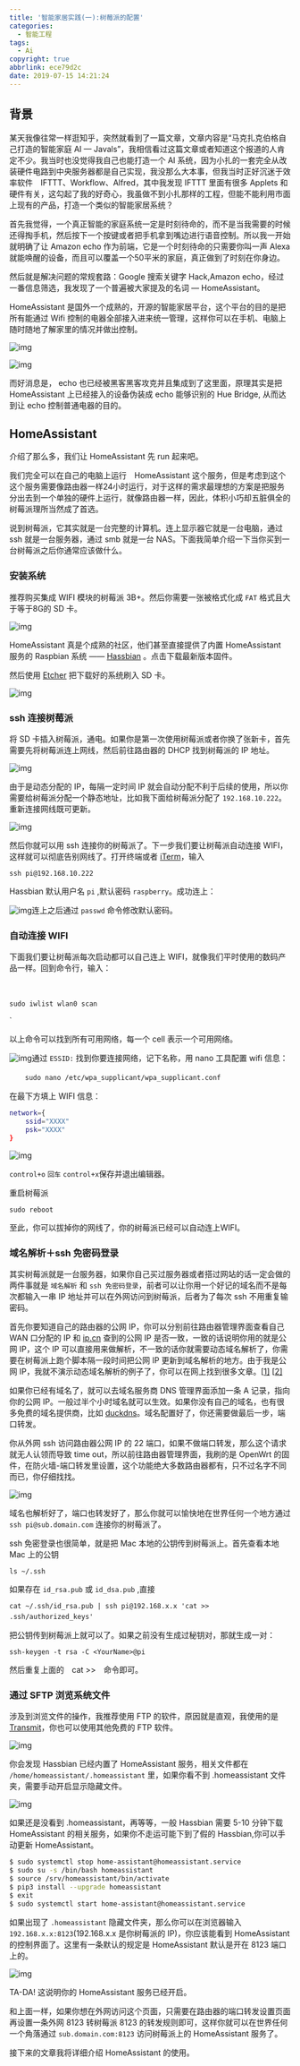 ```yaml
---
title: '智能家居实践(一):树莓派的配置'
categories:
  - 智能工程
tags:
  - Ai
copyright: true
abbrlink: ece79d2c
date: 2019-07-15 14:21:24
---
```


## 背景

某天我像往常一样逛知乎，突然就看到了一篇文章，文章内容是“马克扎克伯格自己打造的智能家庭 AI — Javals”，我相信看过这篇文章或者知道这个报道的人肯定不少。我当时也没觉得我自己也能打造一个 AI 系统，因为小扎的一套完全从改装硬件电路到中央服务器都是自己实现，我没那么大本事，但我当时正好沉迷于效率软件　IFTTT、Workflow、Alfred，其中我发现 IFTTT 里面有很多 Applets 和硬件有关，这勾起了我的好奇心，我虽做不到小扎那样的工程，但能不能利用市面上现有的产品，打造一个类似的智能家居系统？

首先我觉得，一个真正智能的家庭系统一定是时刻待命的，而不是当我需要的时候还得掏手机，然后按下一个按键或者把手机拿到嘴边进行语音控制。所以我一开始就明确了让 Amazon echo 作为前端，它是一个时刻待命的只需要你叫一声 Alexa 就能唤醒的设备，而且可以覆盖一个50平米的家庭，真正做到了时刻在你身边。

然后就是解决问题的常规套路：Google 搜索关键字 Hack,Amazon echo，经过一番信息筛选，我发现了一个普遍被大家提及的名词 — HomeAssistant。

HomeAssistant 是国外一个成熟的，开源的智能家居平台，这个平台的目的是把所有能通过 Wifi 控制的电器全部接入进来统一管理，这样你可以在手机、电脑上随时随地了解家里的情况并做出控制。

![img](1.png)

![img](2.png)

而好消息是， echo 也已经被黑客黑客攻克并且集成到了这里面，原理其实是把 HomeAssistant 上已经接入的设备伪装成 echo 能够识别的 Hue Bridge, 从而达到让 echo 控制普通电器的目的。

<!--more-->

## HomeAssistant

介绍了那么多，我们让 HomeAssistant 先 run 起来吧。

我们完全可以在自己的电脑上运行　HomeAssistant 这个服务，但是考虑到这个这个服务需要像路由器一样24小时运行，对于这样的需求最理想的方案是把服务分出去到一个单独的硬件上运行，就像路由器一样，因此，体积小巧却五脏俱全的树莓派理所当然成了首选。

说到树莓派，它其实就是一台完整的计算机。连上显示器它就是一台电脑，通过 ssh 就是一台服务器，通过 smb 就是一台 NAS。下面我简单介绍一下当你买到一台树莓派之后你通常应该做什么。

### **安装系统**

推荐购买集成 WIFI 模块的树莓派 3B+。然后你需要一张被格式化成 `FAT` 格式且大于等于8G的 SD 卡。

![img](3.png)

HomeAssistant 真是个成熟的社区，他们甚至直接提供了内置 HomeAssistant 服务的 Raspbian 系统 —— [Hassbian](https://home-assistant.io/docs/hassbian/installation/) 。点击下载最新版本固件。

然后使用 [Etcher](https://etcher.io/) 把下载好的系统刷入 SD 卡。

![img](4.png)

### **ssh 连接树莓派**

将 SD 卡插入树莓派，通电。如果你是第一次使用树莓派或者你换了张新卡，首先需要先将树莓派连上网线，然后前往路由器的 DHCP 找到树莓派的 IP 地址。

![img](5.png)

由于是动态分配的 IP，每隔一定时间 IP 就会自动分配不利于后续的使用，所以你需要给树莓派分配一个静态地址，比如我下面给树莓派分配了 `192.168.10.222`。重新连接网线既可更新。

![img](6.png)

然后你就可以用 ssh 连接你的树莓派了。下一步我们要让树莓派自动连接 WIFI，这样就可以彻底告别网线了。打开终端或者 [iTerm](http://www.iterm2.com/version3.html)，输入

```shell
ssh pi@192.168.10.222
```

Hassbian 默认用户名 `pi` ,默认密码 `raspberry`。成功连上：

![img](7.png)连上之后通过 `passwd` 命令修改默认密码。

### **自动连接 WIFI**

下面我们要让树莓派每次启动都可以自己连上 WIFI，就像我们平时使用的数码产品一样。回到命令行，输入：

　

```shell
sudo iwlist wlan0 scan
```

`

以上命令可以找到所有可用网络，每一个 cell 表示一个可用网络。

![img](8.png)通过 `ESSID:` 找到你要连接网络，记下名称，用 nano 工具配置 wifi 信息：

　　`sudo nano /etc/wpa_supplicant/wpa_supplicant.conf`

在最下方填上 WIFI 信息：

```bash
network={  
    ssid="XXXX"  
    psk="XXXX"  
}  
```

![img](9.png)

`control+o` `回车` `control+x`保存并退出编辑器。

重启树莓派

`sudo reboot`

至此，你可以拔掉你的网线了，你的树莓派已经可以自动连上WIFI。

### **域名解析＋ssh 免密码登录**

其实树莓派就是一台服务器，如果你自己买过服务器或者搭过网站的话一定会做的两件事就是 `域名解析` 和 `ssh 免密码登录`，前者可以让你用一个好记的域名而不是每次都输入一串 IP 地址并可以在外网访问到树莓派，后者为了每次 ssh 不用重复输密码。

首先你要知道自己的路由器的公网 IP，你可以分别前往路由器管理界面查看自己 WAN 口分配的 IP 和 [ip.cn](http://ip.cn/) 查到的公网 IP 是否一致，一致的话说明你用的就是公网 IP，这个 IP 可以直接用来做解析，不一致的话你就需要动态域名解析了，你需要在树莓派上跑个脚本隔一段时间把公网 IP 更新到域名解析的地方。由于我是公网 IP，我就不演示动态域名解析的例子了，你可以在网上找到很多文章。[[1\]](https://zhuanlan.zhihu.com/p/21501138) [[2\]](https://migege.com/post/python-dnspod-for-raspberry-pi)

如果你已经有域名了，就可以去域名服务商 DNS 管理界面添加一条 A 记录，指向你的公网 IP。一般过半个小时域名就可以生效。如果你没有自己的域名，也有很多免费的域名提供商，比如 [duckdns](http://www.kittenyang.com/homeassistant_practice_01/duckdns)。域名配置好了，你还需要做最后一步，端口转发。

你从外网 ssh 访问路由器公网 IP 的 22 端口，如果不做端口转发，那么这个请求就无人认领而导致 time out，所以前往路由器管理界面，我刷的是 OpenWrt 的固件，在防火墙-端口转发里设置，这个功能绝大多数路由器都有，只不过名字不同而已，你仔细找找。

![img](10.png)

域名也解析好了，端口也转发好了，那么你就可以愉快地在世界任何一个地方通过 `ssh pi@sub.domain.com` 连接你的树莓派了。

ssh 免密登录也很简单，就是把 Mac 本地的公钥传到树莓派上。首先查看本地 Mac 上的公钥

`ls ~/.ssh`

如果存在 `id_rsa.pub` 或 `id_dsa.pub` ,直接

`cat ~/.ssh/id_rsa.pub | ssh pi@192.168.x.x 'cat >> .ssh/authorized_keys'`　

把公钥传到树莓派上就可以了。如果之前没有生成过秘钥对，那就生成一对：

`ssh-keygen -t rsa -C <YourName>@pi`

然后重复上面的　cat >>　命令即可。

### **通过 SFTP 浏览系统文件**

涉及到浏览文件的操作，我推荐使用 FTP 的软件，原因就是直观，我使用的是 [Transmit](https://www.panic.com/transmit/)，你也可以使用其他免费的 FTP 软件。

![img](11.png)

你会发现 Hassbian 已经内置了 HomeAssistant 服务，相关文件都在 `/home/homeassistant/.homeassistant` 里，如果你看不到 .homeassistant 文件夹，需要手动开启显示隐藏文件。

![img](12.png)

如果还是没看到 .homeassistant，再等等，一般 Hassbian 需要 5-10 分钟下载 HomeAssistant 的相关服务，如果你不走运可能下到了假的 Hassbian,你可以手动更新 HomeAssistant。

```bash
$ sudo systemctl stop home-assistant@homeassistant.service
$ sudo su -s /bin/bash homeassistant
$ source /srv/homeassistant/bin/activate
$ pip3 install --upgrade homeassistant
$ exit
$ sudo systemctl start home-assistant@homeassistant.service
```

如果出现了 `.homeassistant` 隐藏文件夹，那么你可以在浏览器输入 `192.168.x.x:8123`(192.168.x.x 是你树莓派的 IP)，你应该能看到 HomeAssistant 的控制界面了。这里有一条默认的规定是 HomeAssistant 默认是开在 8123 端口上的。

![img](13.png)

TA-DA! 这说明你的 HomeAssistant 服务已经开启。

和上面一样，如果你想在外网访问这个页面，只需要在路由器的端口转发设置页面再设置一条外网 8123 转树莓派 8123 的转发规则即可，这样你就可以在世界任何一个角落通过 `sub.domain.com:8123` 访问树莓派上的 HomeAssistant 服务了。

接下来的文章我将详细介绍 HomeAssistant 的使用。